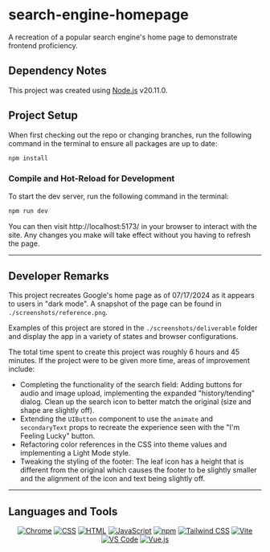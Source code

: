 # search-engine-homepage

A recreation of a popular search engine's home page to demonstrate frontend proficiency.

## Dependency Notes

This project was created using [Node.js](https://nodejs.org/en) v20.11.0.

## Project Setup

When first checking out the repo or changing branches, run the following command in the terminal to ensure all packages are up to date:

```sh
npm install
```

### Compile and Hot-Reload for Development

To start the dev server, run the following command in the terminal:

```sh
npm run dev
```

You can then visit http://localhost:5173/ in your browser to interact with the site. Any changes you make will take effect without you having to refresh the page.

---

## Developer Remarks

This project recreates Google's home page as of 07/17/2024 as it appears to users in "dark mode". A snapshot of the page can be found in `./screenshots/reference.png`.

Examples of this project are stored in the `./screenshots/deliverable` folder and display the app in a variety of states and browser configurations.

The total time spent to create this project was roughly 6 hours and 45 minutes. If the project were to be given more time, areas of improvement include:

- Completing the functionality of the search field: Adding buttons for audio and image upload, implementing the expanded "history/tending" dialog. Clean up the search icon to better match the original (size and shape are slightly off).
- Extending the `UIButton` component to use the `animate` and `secondaryText` props to recreate the experience seen with the "I'm Feeling Lucky" button.
- Refactoring color references in the CSS into theme values and implementing a Light Mode style.
- Tweaking the styling of the footer: The leaf icon has a height that is different from the original which causes the footer to be slightly smaller and the alignment of the icon and text being slightly off.

---

## Languages and Tools

<p align="center">
  <a href="https://github.com/LelouchFR/skill-icons"><img src="https://go-skill-icons.vercel.app/api/icons?i=chrome" alt="Chrome" title="Chrome" /></a>
  <a href="https://github.com/LelouchFR/skill-icons"><img src="https://go-skill-icons.vercel.app/api/icons?i=css" alt="CSS" title="CSS" /></a>
  <a href="https://github.com/LelouchFR/skill-icons"><img src="https://go-skill-icons.vercel.app/api/icons?i=html" alt="HTML" title="HTML" /></a>
  <a href="https://github.com/LelouchFR/skill-icons"><img src="https://go-skill-icons.vercel.app/api/icons?i=javascript" alt="JavaScript" title="JavaScript" /></a>
  <a href="https://github.com/LelouchFR/skill-icons"><img src="https://go-skill-icons.vercel.app/api/icons?i=npm" alt="npm" title="npm" /></a>
  <a href="https://github.com/LelouchFR/skill-icons"><img src="https://go-skill-icons.vercel.app/api/icons?i=tailwindcss" alt="Tailwind CSS" title="Tailwind CSS" /></a>
  <a href="https://github.com/LelouchFR/skill-icons"><img src="https://go-skill-icons.vercel.app/api/icons?i=vite" alt="Vite" title="Vite" /></a>
  <a href="https://github.com/LelouchFR/skill-icons"><img src="https://go-skill-icons.vercel.app/api/icons?i=vscode" alt="VS Code" title="VS Code" /></a>
  <a href="https://github.com/LelouchFR/skill-icons"><img src="https://go-skill-icons.vercel.app/api/icons?i=vuejs" alt="Vue.js" title="Vue.js" /></a>
</p>
